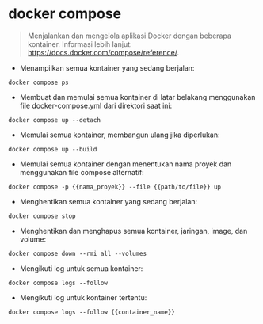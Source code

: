 # docker compose

> Menjalankan dan mengelola aplikasi Docker dengan beberapa kontainer.
> Informasi lebih lanjut: https://docs.docker.com/compose/reference/.

- Menampilkan semua kontainer yang sedang berjalan:

`docker compose ps`

- Membuat dan memulai semua kontainer di latar belakang menggunakan file docker-compose.yml dari direktori saat ini:

`docker compose up --detach`

- Memulai semua kontainer, membangun ulang jika diperlukan:

`docker compose up --build`

- Memulai semua kontainer dengan menentukan nama proyek dan menggunakan file compose alternatif:

`docker compose -p {{nama_proyek}} --file {{path/to/file}} up`

- Menghentikan semua kontainer yang sedang berjalan:

`docker compose stop`

- Menghentikan dan menghapus semua kontainer, jaringan, image, dan volume:

`docker compose down --rmi all --volumes`

- Mengikuti log untuk semua kontainer:

`docker compose logs --follow`

- Mengikuti log untuk kontainer tertentu:

`docker compose logs --follow {{container_name}}`
